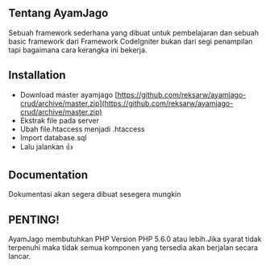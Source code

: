 ## Tentang AyamJago

Sebuah framework sederhana yang dibuat untuk pembelajaran
dan sebuah basic framework dari Framework CodeIgniter
bukan dari segi penampilan tapi bagaimana cara kerangka ini bekerja.

## Installation

- Download master ayamjago [https://github.com/reksarw/ayamjago-crud/archive/master.zip](https://github.com/reksarw/ayamjago-crud/archive/master.zip)
- Ekstrak file pada server
- Ubah file.htaccess menjadi .htaccess
- Import database.sql
- Lalu jalankan :+1:

## Documentation

Dokumentasi akan segera dibuat sesegera mungkin

## PENTING!

AyamJago membutuhkan PHP Version PHP 5.6.0 atau lebih.Jika syarat tidak terpenuhi maka tidak semua komponen yang tersedia akan berjalan secara lancar.